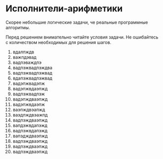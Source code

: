# Исполнители-арифметики

Скорее небольшие логические задачи, че реальные программные алгоритмы.

Перед решением внимательно читайте условия задачи. Не ошибайтесь с количеством необходимых для решения шагов.

1. вдалпждв
2. важпдэвад
3. вадпэваждпэ
4. вадпэжвадпэждва
5. вадпэжвадпэжвад
6. вдапэжвадпэжвад
7. вадэпжвадэпж
8. вадэпжвдаэпжд
9. вадпэжвадпэж
10. вадэпждваэпжд
11. вадэпжвдаэпж
12. ваэпждвэапжд
13. ваэдпждвэажпд
14. вадпэждваэпжд
15. вапдэжвдапэжд
16. вадпэжвдапэжд
17. вапэдждваэпжд
18. вадпэждваэпжд
19. вадпэждваэпжд
20. вадпэждваэпжд



